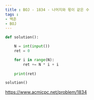 ```yaml
---
title : BOJ - 1834 - 나머지와 몫이 같은 수
tags :
- 백준
- BOJ
---
```


```python
def solution():

    N = int(input())
    ret = 0

    for i in range(N):
        ret += N * i + i
    
    print(ret)

solution()
```

https://www.acmicpc.net/problem/1834